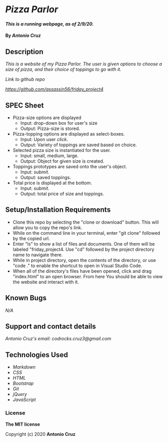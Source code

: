 # _Pizza Parlor_

#### _This is a running webpage, as of 2/9/20._

#### By _**Antonio Cruz**_

## Description
_This is a website of my Pizza Parlor. The user is given options to choose a size of pizza, and their choice of toppings to go with it._

_Link to github repo_

_https://github.com/assassin56/friday_project4_


## SPEC Sheet

* Pizza-size options are displayed
   * Input: drop-down box for user's size
   * Output: Pizza-size is stored.
* Pizza-topping options are displayed as select-boxes.
   * Input: Upon user _click_.
   * Output: Variety of toppings are saved based on choice.
* Selected pizza size is instantiated for the user.
   * Input: small, medium, large.
   * Output: Object for given size is created.
* Toppings prototypes are saved onto the user's object.
  * Input: _submit_.
  * Output: saved toppings.
* Total price is displayed at the bottom.
   * Input: _submit_.
   * Output: total price of size and toppings.

## Setup/Installation Requirements

* Clone this repo by selecting the "clone or download" button. This will allow you to copy the repo's link.
* While on the command line in your terminal, enter "git clone" followed by the copied url.
* Enter "ls" to show a list of files and documents. One of them will be labeled "friday_project4. Use "cd" followed by the project directory name to navigate there. 
* While in project directory, open the contents of the directory, or use "code ." to enable the shortcut to open in Visual Studio Code.
* When all of the directory's files have been opened, click and drag "index.html" to an open browser. From here You should be able to view the website and interact with it. 

## Known Bugs

_N/A_

## Support and contact details

_Antonio Cruz's email:_
_codrocks.cruz3@gmail.com_

## Technologies Used

* _Markdown_
* _CSS_
* _HTML_
* _Bootstrap_
* _Git_
* _jQuery_
* _JavaScript_

### License

**The MIT license**

Copyright (c) 2020 **Antonio Cruz**